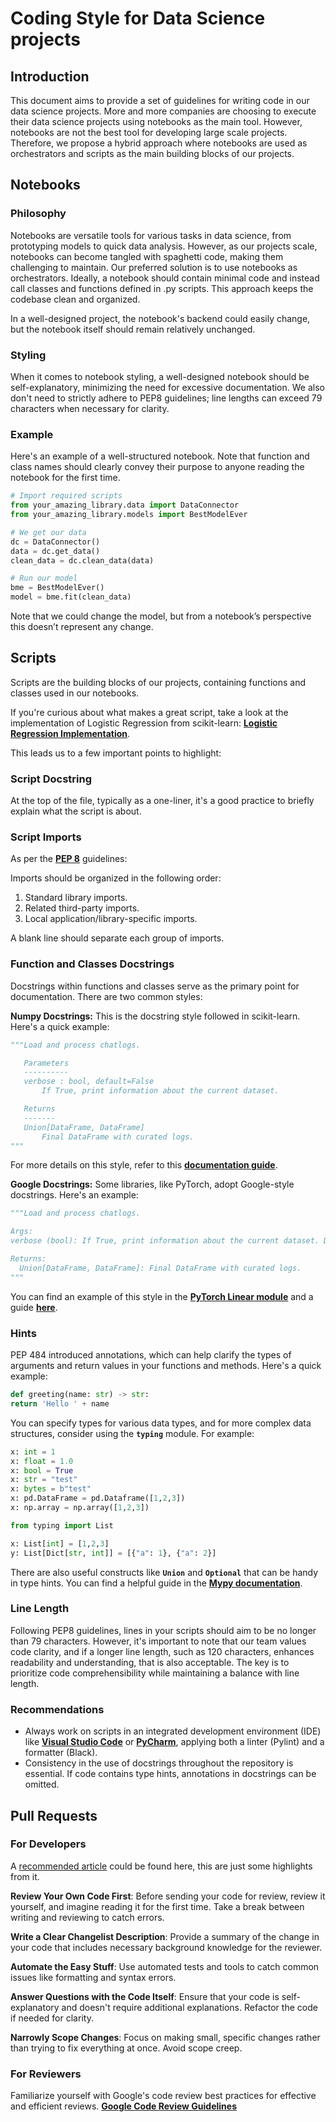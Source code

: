 # Coding Style for Data Science projects

## ****Introduction****
This document aims to provide a set of guidelines for writing code in our data science projects. More and more companies are choosing to execute their data science projects using notebooks as the main tool. However, notebooks are not the best tool for developing large scale projects. Therefore, we propose a hybrid approach where notebooks are used as orchestrators and scripts as the main building blocks of our projects.


## Notebooks

### ****Philosophy****

Notebooks are versatile tools for various tasks in data science, from prototyping models to quick data analysis. However, as our projects scale, notebooks can become tangled with spaghetti code, making them challenging to maintain. Our preferred solution is to use notebooks as orchestrators. Ideally, a notebook should contain minimal code and instead call classes and functions defined in .py scripts. This approach keeps the codebase clean and organized.

In a well-designed project, the notebook's backend could easily change, but the notebook itself should remain relatively unchanged.

### ****Styling****

When it comes to notebook styling, a well-designed notebook should be self-explanatory, minimizing the need for excessive documentation. We also don't need to strictly adhere to PEP8 guidelines; line lengths can exceed 79 characters when necessary for clarity.

### ****Example****

Here's an example of a well-structured notebook. Note that function and class names should clearly convey their purpose to anyone reading the notebook for the first time.

```python
# Import required scripts
from your_amazing_library.data import DataConnector
from your_amazing_library.models import BestModelEver
```

```python
# We get our data
dc = DataConnector()
data = dc.get_data()
clean_data = dc.clean_data(data)
```

```python
# Run our model
bme = BestModelEver()
model = bme.fit(clean_data)
```

Note that we could change the model, but from a notebook’s perspective this doesn’t represent any change.

## ****Scripts****

Scripts are the building blocks of our projects, containing functions and classes used in our notebooks.

If you're curious about what makes a great script, take a look at the implementation of Logistic Regression from scikit-learn: **[Logistic Regression Implementation](https://github.com/scikit-learn/scikit-learn/blob/main/sklearn/linear_model/_logistic.py)**.

This leads us to a few important points to highlight:

### ****Script Docstring****

At the top of the file, typically as a one-liner, it's a good practice to briefly explain what the script is about.

### ****Script Imports****

As per the **[PEP 8](https://peps.python.org/pep-0008/#imports)** guidelines:

Imports should be organized in the following order:

1. Standard library imports.
2. Related third-party imports.
3. Local application/library-specific imports.

A blank line should separate each group of imports.

### ****Function and Classes Docstrings****

Docstrings within functions and classes serve as the primary point for documentation. There are two common styles:

**Numpy Docstrings:**
This is the docstring style followed in scikit-learn. Here's a quick example:

```python
"""Load and process chatlogs.

   Parameters
   ----------
   verbose : bool, default=False
       If True, print information about the current dataset.

   Returns
   -------
   Union[DataFrame, DataFrame]
       Final DataFrame with curated logs.
"""
```

For more details on this style, refer to this **[documentation guide](https://sphinxcontrib-napoleon.readthedocs.io/en/latest/example_numpy.html)**.

**Google Docstrings:**
Some libraries, like PyTorch, adopt Google-style docstrings. Here's an example:

```python
"""Load and process chatlogs.

Args:
verbose (bool): If True, print information about the current dataset. Default to False

Returns:
  Union[DataFrame, DataFrame]: Final DataFrame with curated logs.
"""
```

You can find an example of this style in the **[PyTorch Linear module](https://github.com/pytorch/pytorch/blob/main/torch/nn/modules/linear.py)** and a guide **[here](https://sphinxcontrib-napoleon.readthedocs.io/en/latest/example_google.html)**.

### ****Hints****

PEP 484 introduced annotations, which can help clarify the types of arguments and return values in your functions and methods. Here's a quick example:

```python
def greeting(name: str) -> str:
return 'Hello ' + name
```

You can specify types for various data types, and for more complex data structures, consider using the **`typing`** module. For example:

```python
x: int = 1
x: float = 1.0
x: bool = True
x: str = "test"
x: bytes = b"test"
x: pd.DataFrame = pd.Dataframe([1,2,3])
x: np.array = np.array([1,2,3])
```

```python
from typing import List

x: List[int] = [1,2,3]
y: List[Dict[str, int]] = [{"a": 1}, {"a": 2}]
```

There are also useful constructs like **`Union`** and **`Optional`** that can be handy in type hints. You can find a helpful guide in the **[Mypy documentation](https://mypy.readthedocs.io/en/stable/cheat_sheet_py3.html)**.

### **Line Length**

Following PEP8 guidelines, lines in your scripts should aim to be no longer than 79 characters. However, it's important to note that our team values code clarity, and if a longer line length, such as 120 characters, enhances readability and understanding, that is also acceptable. The key is to prioritize code comprehensibility while maintaining a balance with line length.

### Recommendations

- Always work on scripts in an integrated development environment (IDE) like **[Visual Studio Code](https://code.visualstudio.com/)** or **[PyCharm](https://www.jetbrains.com/pycharm/)**, applying both a linter (Pylint) and a formatter (Black).
- Consistency in the use of docstrings throughout the repository is essential. If code contains type hints, annotations in docstrings can be omitted.

## ****Pull Requests****

### ****For Developers****

A [recommended article](https://mtlynch.io/code-review-love/) could be found here, this are just some highlights from it.

**Review Your Own Code First**: Before sending your code for review, review it yourself, and imagine reading it for the first time. Take a break between writing and reviewing to catch errors.

**Write a Clear Changelist Description**: Provide a summary of the change in your code that includes necessary background knowledge for the reviewer.

**Automate the Easy Stuff**: Use automated tests and tools to catch common issues like formatting and syntax errors.

**Answer Questions with the Code Itself**: Ensure that your code is self-explanatory and doesn't require additional explanations. Refactor the code if needed for clarity.

**Narrowly Scope Changes**: Focus on making small, specific changes rather than trying to fix everything at once. Avoid scope creep.

### ****For Reviewers****

Familiarize yourself with Google's code review best practices for effective and efficient reviews. **[Google Code Review Guidelines](https://google.github.io/eng-practices/review/reviewer/)**